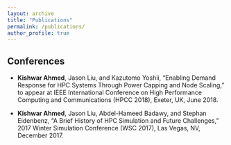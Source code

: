 ```yaml
---
layout: archive
title: "Publications"
permalink: /publications/
author_profile: true
---
```


## Conferences

* **Kishwar Ahmed**, Jason Liu, and Kazutomo Yoshii, “Enabling Demand Response for HPC Systems Through Power Capping and Node Scaling,” to appear at IEEE International Conference on High Performance Computing and Communications (HPCC 2018), Exeter, UK, June 2018.

* **Kishwar Ahmed**, Jason Liu, Abdel-Hameed Badawy, and Stephan Eidenbenz, “A Brief History of HPC Simulation and Future Challenges,” 2017 Winter Simulation Conference (WSC 2017), Las Vegas, NV, December 2017.